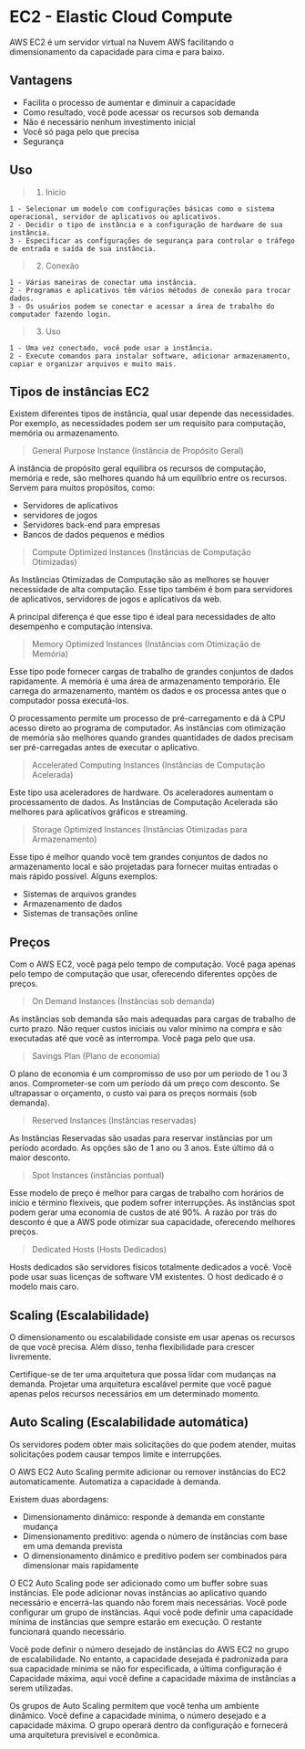 # EC2 - Elastic Cloud Compute

AWS EC2 é um servidor virtual na Nuvem AWS facilitando o dimensionamento da capacidade para cima e para baixo.

## Vantagens

- Facilita o processo de aumentar e diminuir a capacidade
- Como resultado, você pode acessar os recursos sob demanda
- Não é necessário nenhum investimento inicial
- Você só paga pelo que precisa
- Segurança

## Uso

> 1. Inicio

    1 - Selecionar um modelo com configurações básicas como o sistema operacional, servidor de aplicativos ou aplicativos.
    2 - Decidir o tipo de instância e a configuração de hardware de sua instância.
    3 - Especificar as configurações de segurança para controlar o tráfego de entrada e saída de sua instância.

> 2. Conexão

    1 - Várias maneiras de conectar uma instância.
    2 - Programas e aplicativos têm vários métodos de conexão para trocar dados.
    3 - Os usuários podem se conectar e acessar a área de trabalho do computador fazendo login.

> 3. Uso

    1 - Uma vez conectado, você pode usar a instância.
    2 - Execute comandos para instalar software, adicionar armazenamento, copiar e organizar arquivos e muito mais.

## Tipos de instâncias EC2

Existem diferentes tipos de instância, qual usar depende das necessidades. Por exemplo, as necessidades podem ser um requisito para computação, memória ou armazenamento.

> General Purpose Instance (Instância de Propósito Geral)

A instância de propósito geral equilibra os recursos de computação, memória e rede, são melhores quando há um equilíbrio entre os recursos. Servem para muitos propósitos, como:

- Servidores de aplicativos
- servidores de jogos
- Servidores back-end para empresas
- Bancos de dados pequenos e médios

> Compute Optimized Instances (Instâncias de Computação Otimizadas)

As Instâncias Otimizadas de Computação são as melhores se houver necessidade de alta computação. Esse tipo também é bom para servidores de aplicativos, servidores de jogos e aplicativos da web.

A principal diferença é que esse tipo é ideal para necessidades de alto desempenho e computação intensiva.

> Memory Optimized Instances (Instâncias com Otimização de Memória)

Esse tipo pode fornecer cargas de trabalho de grandes conjuntos de dados rapidamente. A memória é uma área de armazenamento temporário. Ele carrega do armazenamento, mantém os dados e os processa antes que o computador possa executá-los.

O processamento permite um processo de pré-carregamento e dá à CPU acesso direto ao programa de computador. As instâncias com otimização de memória são melhores quando grandes quantidades de dados precisam ser pré-carregadas antes de executar o aplicativo.

> Accelerated Computing Instances (Instâncias de Computação Acelerada)

Este tipo usa aceleradores de hardware. Os aceleradores aumentam o processamento de dados. As Instâncias de Computação Acelerada são melhores para aplicativos gráficos e streaming.

> Storage Optimized Instances (Instâncias Otimizadas para Armazenamento)

Esse tipo é melhor quando você tem grandes conjuntos de dados no armazenamento local e são projetadas para fornecer muitas entradas o mais rápido possível. Alguns exemplos:

- Sistemas de arquivos grandes
- Armazenamento de dados
- Sistemas de transações online

## Preços

Com o AWS EC2, você paga pelo tempo de computação. Você paga apenas pelo tempo de computação que usar, oferecendo diferentes opções de preços.

> On Demand Instances (Instâncias sob demanda)

As instâncias sob demanda são mais adequadas para cargas de trabalho de curto prazo. Não requer custos iniciais ou valor mínimo na compra e são executadas até que você as interrompa. Você paga pelo que usa.

> Savings Plan (Plano de economia)

O plano de economia é um compromisso de uso por um período de 1 ou 3 anos. Comprometer-se com um período dá um preço com desconto. Se ultrapassar o orçamento, o custo vai para os preços normais (sob demanda).

> Reserved Instances (Instâncias reservadas)

As Instâncias Reservadas são usadas para reservar instâncias por um período acordado. As opções são de 1 ano ou 3 anos. Este último dá o maior desconto.

> Spot Instances (instâncias pontual)

Esse modelo de preço é melhor para cargas de trabalho com horários de início e término flexíveis, que podem sofrer interrupções. As instâncias spot podem gerar uma economia de custos de até 90%.
A razão por trás do desconto é que a AWS pode otimizar sua capacidade, oferecendo melhores preços.

> Dedicated Hosts (Hosts Dedicados)

Hosts dedicados são servidores físicos totalmente dedicados a você. Você pode usar suas licenças de software VM existentes. O host dedicado é o modelo mais caro.

## Scaling (Escalabilidade)

O dimensionamento ou escalabilidade consiste em usar apenas os recursos de que você precisa. Além disso, tenha flexibilidade para crescer livremente.

Certifique-se de ter uma arquitetura que possa lidar com mudanças na demanda. Projetar uma arquitetura escalável permite que você pague apenas pelos recursos necessários em um determinado momento.

## Auto Scaling (Escalabilidade automática)

Os servidores podem obter mais solicitações do que podem atender, muitas solicitações podem causar tempos limite e interrupções.

O AWS EC2 Auto Scaling permite adicionar ou remover instâncias do EC2 automaticamente. Automatiza a capacidade à demanda.

Existem duas abordagens:

- Dimensionamento dinâmico: responde à demanda em constante mudança
- Dimensionamento preditivo: agenda o número de instâncias com base em uma demanda prevista
- O dimensionamento dinâmico e preditivo podem ser combinados para dimensionar mais rapidamente

O EC2 Auto Scaling pode ser adicionado como um buffer sobre suas instâncias. Ele pode adicionar novas instâncias ao aplicativo quando necessário e encerrá-las quando não forem mais necessárias. Você pode configurar um grupo de instâncias. Aqui você pode definir uma capacidade mínima de instâncias que sempre estarão em execução. O restante funcionará quando necessário. 

Você pode definir o número desejado de instâncias do AWS EC2 no grupo de escalabilidade. No entanto, a capacidade desejada é padronizada para sua capacidade mínima se não for especificada, a última configuração é Capacidade máxima, aqui você define a capacidade máxima de instâncias a serem utilizadas.

 Os grupos de Auto Scaling permitem que você tenha um ambiente dinâmico. Você define a capacidade mínima, o número desejado e a capacidade máxima. O grupo operará dentro da configuração e fornecerá uma arquitetura previsível e econômica.
